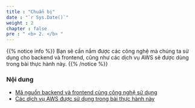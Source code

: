 ```yaml
---
title : "Chuẩn bị"
date : "`r Sys.Date()`"
weight : 2
chapter : false
pre : " <b> 2. </b> "
---
```


{{% notice info %}}
Bạn sẽ cần nắm được các công nghệ mà chúng ta sử dụng cho backend và frontend, cũng như các dịch vụ AWS sẽ được dùng trong bài thực hành này.
{{% /notice %}}

### Nội dung
  - [Mã nguồn backend và frontend cùng công nghệ sử dụng](2.1-Thesourcecodeoftheapp/)
  - [Các dịch vụ AWS được sử dụng trong bài thực hành này](2.2-Awsservicesusing/)
